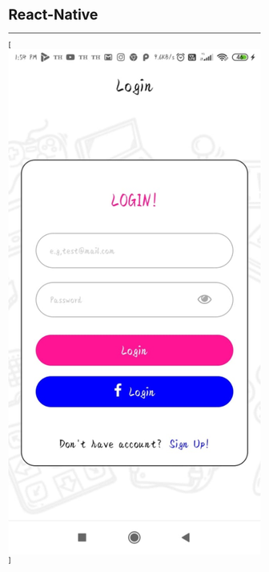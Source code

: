 # React-Native

---

[![img](https://github.com/simranxx9/React-Native/blob/projects/SmartApp/assets/WhatsApp%20Image%202020-05-17%20at%201.54.48%20PM%20(1).jpeg)]
